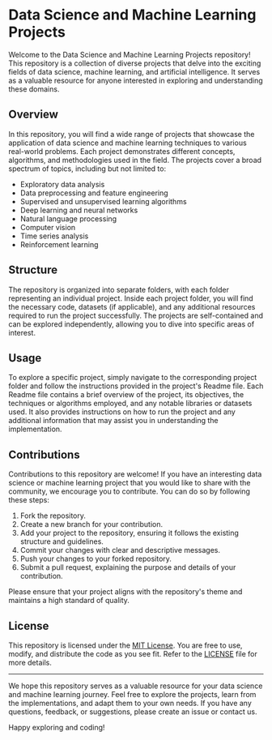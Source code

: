# Data Science and Machine Learning Projects

Welcome to the Data Science and Machine Learning Projects repository! This repository is a collection of diverse projects that delve into the exciting fields of data science, machine learning, and artificial intelligence. It serves as a valuable resource for anyone interested in exploring and understanding these domains.

## Overview

In this repository, you will find a wide range of projects that showcase the application of data science and machine learning techniques to various real-world problems. Each project demonstrates different concepts, algorithms, and methodologies used in the field. The projects cover a broad spectrum of topics, including but not limited to:

- Exploratory data analysis
- Data preprocessing and feature engineering
- Supervised and unsupervised learning algorithms
- Deep learning and neural networks
- Natural language processing
- Computer vision
- Time series analysis
- Reinforcement learning

## Structure

The repository is organized into separate folders, with each folder representing an individual project. Inside each project folder, you will find the necessary code, datasets (if applicable), and any additional resources required to run the project successfully. The projects are self-contained and can be explored independently, allowing you to dive into specific areas of interest.

## Usage

To explore a specific project, simply navigate to the corresponding project folder and follow the instructions provided in the project's Readme file. Each Readme file contains a brief overview of the project, its objectives, the techniques or algorithms employed, and any notable libraries or datasets used. It also provides instructions on how to run the project and any additional information that may assist you in understanding the implementation.

## Contributions

Contributions to this repository are welcome! If you have an interesting data science or machine learning project that you would like to share with the community, we encourage you to contribute. You can do so by following these steps:

1. Fork the repository.
2. Create a new branch for your contribution.
3. Add your project to the repository, ensuring it follows the existing structure and guidelines.
4. Commit your changes with clear and descriptive messages.
5. Push your changes to your forked repository.
6. Submit a pull request, explaining the purpose and details of your contribution.

Please ensure that your project aligns with the repository's theme and maintains a high standard of quality.

## License

This repository is licensed under the [MIT License](LICENSE). You are free to use, modify, and distribute the code as you see fit. Refer to the [LICENSE](LICENSE) file for more details.

---

We hope this repository serves as a valuable resource for your data science and machine learning journey. Feel free to explore the projects, learn from the implementations, and adapt them to your own needs. If you have any questions, feedback, or suggestions, please create an issue or contact us.

Happy exploring and coding!
